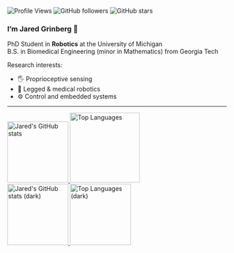 ![Profile Views](https://komarev.com/ghpvc/?username=jaredgrinberg)
![GitHub followers](https://img.shields.io/github/followers/jaredgrinberg?style=social)
![GitHub stars](https://img.shields.io/github/stars/jaredgrinberg?style=social)

### I’m Jared Grinberg 🦾  
PhD Student in **Robotics** at the University of Michigan  
B.S. in Biomedical Engineering (minor in Mathematics) from Georgia Tech  

Research interests:  
- 🖐️ Proprioceptive sensing  
- 🦿 Legged & medical robotics  
- ⚙️ Control and embedded systems

<!-- 🌐 Personal site: [jaredgrinberg.github.io](https://jaredgrinberg.github.io) -->

---

<div align="left"> 
<a href="https://github.com/anuraghazra/github-readme-stats#gh-light-mode-only">
  <img height=140 
       src="https://github-readme-stats.vercel.app/api?username=jaredgrinberg&count_private=true&show_icons=true&hide=issues,contribs&line_height=28&hide_border=false&card_width=347&include_all_commits=true&role=owner,collaborator&theme=default&hide_rank=true#gh-light-mode-only" 
       alt="Jared's GitHub stats" />
</a>
<a href="https://github.com/anuraghazra/github-readme-stats#gh-light-mode-only">
  <img height=160 
       src="https://github-readme-stats.vercel.app/api/top-langs/?username=jaredgrinberg&layout=compact&langs_count=6&hide_border=false&card_width=420&role=owner,collaborator&theme=default#gh-light-mode-only" 
       alt="Top Languages" />
</a>
</div>

<div align="left"> 
<a href="https://github.com/anuraghazra/github-readme-stats#gh-dark-mode-only">
  <img height=140 
       src="https://github-readme-stats.vercel.app/api?username=jaredgrinberg&count_private=true&show_icons=true&hide=issues,contribs&line_height=28&hide_border=false&card_width=347&include_all_commits=true&role=owner,collaborator&theme=dark&hide_rank=true#gh-dark-mode-only" 
       alt="Jared's GitHub stats (dark)" />
</a>
<a href="https://github.com/anuraghazra/github-readme-stats#gh-dark-mode-only">
  <img height=140 
       src="https://github-readme-stats.vercel.app/api/top-langs/?username=jaredgrinberg&layout=compact&langs_count=6&hide_border=false&card_width=400&role=owner,collaborator&theme=dark#gh-dark-mode-only" 
       alt="Top Languages (dark)" />
</a>
</div>
